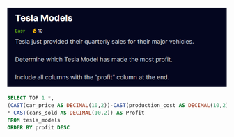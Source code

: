 ![Alt text](image.png)

```sql
SELECT TOP 1 *,
(CAST(car_price AS DECIMAL(10,2))-CAST(production_cost AS DECIMAL(10,2))) 
* CAST(cars_sold AS DECIMAL(10,2)) AS Profit
FROM tesla_models
ORDER BY profit DESC
```